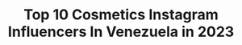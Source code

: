 ---
title: Top 10 Cosmetics Instagram Influencers In Venezuela in 2023
description: >-
  Find top cosmetics Instagram influencers in Venezuela in 2023. Most popular hashtags: #venezuela #makeupartist #makeup #makeuptutorial.
platform: Instagram
hits: 22
text_top: Analyze the best Instagram influencers on inBeat.
text_bottom: inBeat holds 22 Instagram influencers like this in Venezuela for you to connect with.
profiles:
  - username: "dra.marcelamolina"
    fullname: >-
      Dra. Marcela Molina Poblete
    bio: >-
      Cirugía Plástica, Estética, Reconstructiva, condición Post Bariátrica Miembro SVCPREM CC Los Campitos Symmetria piso3 Link para consultas👇🏻
    location: "Venezuela"
    followers: 59228
    engagement: 151
    commentsToLikes: 0.107026
    id: ck5buy54mimyj0i11ocor8hx1
    verified: false
    hashtags: "#dramarcelamolina, #cosmeticsurgery, #lipoescultura, #cirugiaresponsable"
  - username: "ireanav"
    fullname: >-
      Ireana Sanchez
    bio: >-
      Arquitectura Finalista @sambilmodel 2019 TV Host @canal_i 🎥 Chica @sunchannel ☀️ Solo se ve bien con el ❤️ Lo esencial es invisible a los ojos 👀 🇻🇪
    location: "Venezuela"
    followers: 6768
    engagement: 1058
    commentsToLikes: 0.060197
    id: ck5bwyy78moml0i11shkez0xl
    verified: false
    hashtags: "#staysafe, #beauty, #venezuela, #photoshoot"
  - username: "drnelsonleon"
    fullname: >-
      Nelson León - Maxilofacial
    bio: >-
      📞+58 212 9880526 📲WhatsApp+58 4125415222 📩infomaxilofacial@gmail.com Cirugía Ortognática-Implantes Dentales Cirugía Maxilofacial 🇻🇪Caracas-VENEZUELA
    location: "Venezuela"
    followers: 112514
    engagement: 158
    commentsToLikes: 0.036701
    id: ck15ryt16ads10i19mtlodxcg
    verified: false
    hashtags: "#tooth, #claseiii, #maxillofacial, #ortognatica"
  - username: "dreissmars_"
    fullname: >-
      Dreissmar Soto
    bio: >-
      MissSuperModelVenezuela2018👑 MissTurismoFitnessVzla2017👑 1'FinalistaMTAragua2017👑 Com.Social. Publicidad al direct.
    location: "Venezuela"
    followers: 17180
    engagement: 790
    commentsToLikes: 0.522934
    id: ck8t0r0x6sz2q0j78xciwnw1u
    verified: false
    hashtags: "#camisa, #outfits, #shooting, #design"
  - username: "christell_oficial"
    fullname: >-
      𝓒𝓱𝓻𝓲𝓼𝓽𝓮𝓵𝓵
    bio: >-
      𝐂𝐚𝐧𝐭𝐚𝐧𝐭𝐞🇨🇱⁣ ғᴜᴛᴜʀᴀ ғᴏɴᴏ📚⁣ 💄@makeupxchris⁣ ᴍɪ ᴛɪᴇɴᴅᴀ🛍@beyou.makeupstore ⁣ ᴄʀᴇᴀᴅᴏʀᴀ ᴅᴇ🎙@sumaloatuplaylist ⁣ 𝐷𝑖𝑜𝑠 𝑒𝑠 𝑚𝑖 𝑐𝑎𝑝𝑖𝑡𝑎𝑛🕊 @sheinofficial: cst15
    location: "Venezuela"
    followers: 297394
    engagement: 181
    commentsToLikes: 0.041879
    id: ck5q5qpnlu4qw0i1184zg16q7
    verified: true
    hashtags: "#musica, #chile, #papeleriachile, #music"
  - username: "adrianamonsalvemakeup"
    fullname: >-
      Makeup|SkinCare|Hair
    bio: >-
      🎨Maquillaje|Cuidado Facial|Cabello 💄Tips🎥Tutoriales 👣 👩‍💻Clases online desde 1$ 💡Aros de Luz 🌎Tachira 👇+información 📞
    location: "Venezuela"
    followers: 21663
    engagement: 289
    commentsToLikes: 0.063359
    id: ck602ymi6k1c60i14hztkfwi8
    verified: false
    hashtags: "#muavzla, #ushas, #bebesolartemonsalve, #makeupowervzla"
  - username: "martinezcmakeup"
    fullname: >-
      MARILEXI MARTINEZ
    bio: >-
      Profesional Makeup Artist ✨Cada quien brilla a su manera✨ 📍Barcelona - Anzoátegui 📲Para cursos y citas⬇️
    location: "Venezuela"
    followers: 6197
    engagement: 440
    commentsToLikes: 0.200818
    id: ck5cesb8elm380i11f15qy6ih
    verified: false
    hashtags: "#cutcreasemakeup, #makeupideas, #maquillajesencillo, #lomejor"
  - username: "carelquezada"
    fullname: >-
      C a r e l  Q u e z a d a💕
    bio: >-
      •Let all that you do be done in love•1Co16:14 🌸Makeup • FAITH✨🤯 ➕@eresvirtuosaonline 💌carelquezada@gmail.com 📽Ve mi último video aquí 👇
    location: "Venezuela"
    followers: 34256
    engagement: 360
    commentsToLikes: 0.029417
    id: ck6ud9ysljw7u0j71roknow1s
    verified: false
    hashtags: "#100, #skincare, #fallmakeup, #autumn"
  - username: "isabelcarolinav"
    fullname: >-
      Isαbel Cαrolinα
    bio: >-
      ♡| Makeup Artist•beauty blogger @isabelvcarolina 👩🏻‍💻|Social media➕content creator 💄| Citas de maquillajes•Cursos
    location: "Venezuela"
    followers: 28241
    engagement: 164
    commentsToLikes: 0.048778
    id: ck55lgnje1it80i11wzq6pc0n
    verified: false
    hashtags: "#makeupartistvzla, #pixibeautymy, #makeupmadrid, #maquilldoramadrid"
  - username: "osoriomelaniemakeup"
    fullname: >-
      Melanie Osorio ⚡️
    bio: >-
      💕Make Up Artist Social - Cursos - Novias - Editorial Aprende a maquillarte OnLine 🌎 San Cristóbal, VE. 🇻🇪 CEO @tutiendazafiro ✨ - Link a WhatsApp👇🏼
    location: "Venezuela"
    followers: 13180
    engagement: 555
    commentsToLikes: 0.033092
    id: ck0udl39ojfiy0i19blygkewj
    verified: false
    hashtags: "#makeupaddict, #makeupartist, #makeuptutorial, #halloweenmakeupideas"
---